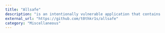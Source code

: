 ```yaml
---
title: "Allsafe"
description: "is an intentionally vulnerable application that contains various vulnerabilities."
external_url: "https://github.com/t0thkr1s/allsafe"
category: "Miscellaneous"
---
```

